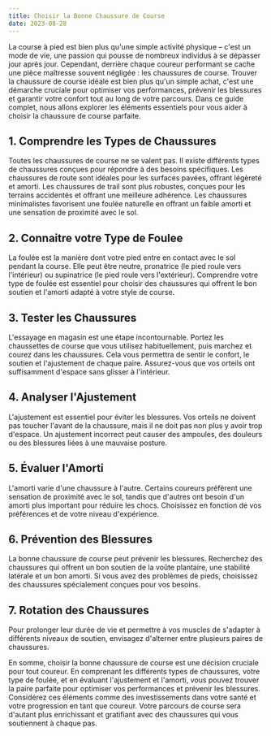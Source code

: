 ```yaml
---
title: Choisir la Bonne Chaussure de Course
date: 2023-08-28
---
```


La course à pied est bien plus qu'une simple activité physique – c'est un mode de vie, une passion qui pousse de nombreux individus à se dépasser jour après jour. Cependant, derrière chaque coureur performant se cache une pièce maîtresse souvent négligée : les chaussures de course. Trouver la chaussure de course idéale est bien plus qu'un simple achat, c'est une démarche cruciale pour optimiser vos performances, prévenir les blessures et garantir votre confort tout au long de votre parcours. Dans ce guide complet, nous allons explorer les éléments essentiels pour vous aider à choisir la chaussure de course parfaite.

## 1. Comprendre les Types de Chaussures 
Toutes les chaussures de course ne se valent pas. Il existe différents types de chaussures conçues pour répondre à des besoins spécifiques. Les chaussures de route sont idéales pour les surfaces pavées, offrant légèreté et amorti. Les chaussures de trail sont plus robustes, conçues pour les terrains accidentés et offrant une meilleure adhérence. Les chaussures minimalistes favorisent une foulée naturelle en offrant un faible amorti et une sensation de proximité avec le sol.

## 2. Connaitre votre Type de Foulee 
La foulée est la manière dont votre pied entre en contact avec le sol pendant la course. Elle peut être neutre, pronatrice (le pied roule vers l'intérieur) ou supinatrice (le pied roule vers l'extérieur). Comprendre votre type de foulée est essentiel pour choisir des chaussures qui offrent le bon soutien et l'amorti adapté à votre style de course.

## 3. Tester les Chaussures 
L'essayage en magasin est une étape incontournable. Portez les chaussettes de course que vous utilisez habituellement, puis marchez et courez dans les chaussures. Cela vous permettra de sentir le confort, le soutien et l'ajustement de chaque paire. Assurez-vous que vos orteils ont suffisamment d'espace sans glisser à l'intérieur.

## 4. Analyser l'Ajustement 
L'ajustement est essentiel pour éviter les blessures. Vos orteils ne doivent pas toucher l'avant de la chaussure, mais il ne doit pas non plus y avoir trop d'espace. Un ajustement incorrect peut causer des ampoules, des douleurs ou des blessures liées à une mauvaise posture.

## 5. Évaluer l'Amorti 
L'amorti varie d'une chaussure à l'autre. Certains coureurs préfèrent une sensation de proximité avec le sol, tandis que d'autres ont besoin d'un amorti plus important pour réduire les chocs. Choisissez en fonction de vos préférences et de votre niveau d'expérience.

## 6. Prévention des Blessures 
La bonne chaussure de course peut prévenir les blessures. Recherchez des chaussures qui offrent un bon soutien de la voûte plantaire, une stabilité latérale et un bon amorti. Si vous avez des problèmes de pieds, choisissez des chaussures spécialement conçues pour vos besoins.

## 7. Rotation des Chaussures 
Pour prolonger leur durée de vie et permettre à vos muscles de s'adapter à différents niveaux de soutien, envisagez d'alterner entre plusieurs paires de chaussures.

En somme, choisir la bonne chaussure de course est une décision cruciale pour tout coureur. En comprenant les différents types de chaussures, votre type de foulée, et en évaluant l'ajustement et l'amorti, vous pouvez trouver la paire parfaite pour optimiser vos performances et prévenir les blessures. Considérez ces éléments comme des investissements dans votre santé et votre progression en tant que coureur. Votre parcours de course sera d'autant plus enrichissant et gratifiant avec des chaussures qui vous soutiennent à chaque pas.

